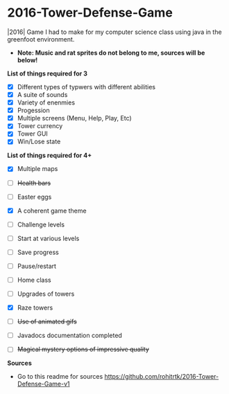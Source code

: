 # 2016-Tower-Defense-Game
|2016| Game I had to make for my computer science class using java in the greenfoot environment.
* **Note: Music and rat sprites do not belong to me, sources will be below!**  

**List of things required for 3**
  - [x] Different types of typwers with different abilities
  - [x] A suite of sounds
  - [x] Variety of enenmies
  - [x] Progession
  - [x] Multiple screens (Menu, Help, Play, Etc)
  - [x] Tower currency
  - [x] Tower GUI
  - [x] Win/Lose state
  
**List of things required for 4+**
  - [x] Multiple maps
  - [ ] ~~Health bars~~
  - [ ] Easter eggs
  - [x] A coherent game theme
  - [ ] Challenge levels
  - [ ] Start at various levels
  - [ ] Save progress
  - [ ] Pause/restart
  - [ ] Home class
  - [ ] Upgrades of towers
  - [x] Raze towers
  - [ ] ~~Use of animated gifs~~
  - [ ] Javadocs documentation completed
  - [ ] ~~Magical mystery options of impressive quality~~


**Sources**
  - Go to this readme for sources https://github.com/rohitrtk/2016-Tower-Defense-Game-v1
